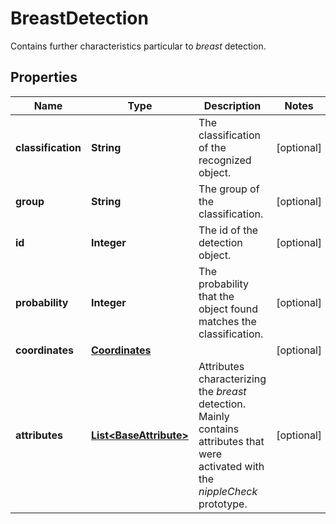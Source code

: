 

# BreastDetection

Contains further characteristics particular to _breast_ detection.

## Properties

| Name | Type | Description | Notes |
|------------ | ------------- | ------------- | -------------|
|**classification** | **String** | The classification of the recognized object. |  [optional] |
|**group** | **String** | The group of the classification. |  [optional] |
|**id** | **Integer** | The id of the detection object. |  [optional] |
|**probability** | **Integer** | The probability that the object found matches the classification. |  [optional] |
|**coordinates** | [**Coordinates**](Coordinates.md) |  |  [optional] |
|**attributes** | [**List&lt;BaseAttribute&gt;**](BaseAttribute.md) | Attributes characterizing the _breast_ detection. Mainly contains attributes that were activated with the _nippleCheck_ prototype. |  [optional] |



